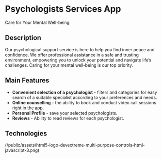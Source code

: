 # Psychologists Services App

Care for Your Mental Well-being

## Description

Our psychological support service is here to help you find inner peace and confidence. We offer professional assistance in a safe and trusting environment, empowering you to unlock your potential and navigate life’s challenges. Caring for your mental well-being is our top priority.

## Main Features

- **Convenient selection of a psychologist** - filters and categories for easy search of a suitable specialist according to your preferences and needs.
- **Online counselling** - the ability to book and conduct video call sessions right in the app.
- **Personal Profile** - save your selected psychologists.
- **Reviews** - Ability to read reviews for each psychologist.

## Technologies

(/public/assets/html5-logo-devextreme-multi-purpose-controls-html-javascript-3.png)
